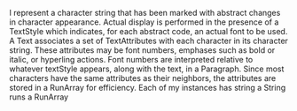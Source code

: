 I represent a character string that has been marked with abstract changes in character appearance. Actual display is performed in the presence of a TextStyle which indicates, for each abstract code, an actual font to be used.  A Text associates a set of TextAttributes with each character in its character string.  These attributes may be font numbers, emphases such as bold or italic, or hyperling actions.  Font numbers are interpreted relative to whatever textStyle appears, along with the text, in a Paragraph.  Since most characters have the same attributes as their neighbors, the attributes are stored in a RunArray for efficiency.  Each of my instances has	string		a String	runs		a RunArray